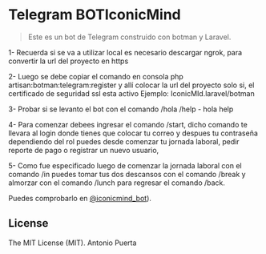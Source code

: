 # Telegram  BOTIconicMind

> Este es un bot de Telegram construido con botman y Laravel.

1- Recuerda si se va a utilizar local es necesario descargar ngrok, para convertir la url del proyecto en https

2- Luego se debe copiar el comando en consola php artisan:botman:telegram:register y allí colocar la url del proyecto solo si,
el certificado de seguridad ssl esta activo Ejemplo: IconicMId.laravel/botman 

3- Probar si se levanto el bot con el comando /hola /help - hola help 

4- Para comenzar debees ingresar el comando /start, dicho comando te llevara al login donde tienes que colocar tu correo y despues tu contraseña
dependiendo del rol puedes desde comenzar tu jornada laboral, pedir reporte de pago o registrar un nuevo usuario, 

5- Como fue especificado luego de comenzar la jornada laboral con el comando /in puedes tomar tus dos descansos
con el comando /break y almorzar con el comando /lunch para regresar el comando /back. 


Puedes comprobarlo en [@iconicmind_bot]([https://t.me/iconicmind_bot)).


## License
The MIT License (MIT).
Antonio Puerta 
